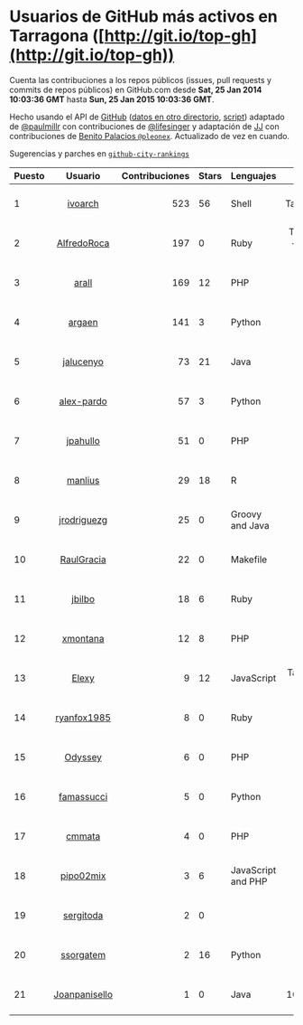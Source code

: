 # Usuarios de GitHub más activos en Tarragona ([http://git.io/top-gh](http://git.io/top-gh))



  Cuenta las contribuciones a los repos públicos (issues, pull requests y commits de repos públicos) en GitHub.com desde  **Sat, 25 Jan 2014 10:03:36 GMT** hasta **Sun, 25 Jan 2015 10:03:36 GMT**.

  Hecho usando el API de [GitHub](http://github.com) ([datos en otro directorio](https://github.com/JJ/top-github-users-data/tree/master/data), [script](https://github.com/JJ/top-github-users)) adaptado de [@paulmillr](https://github.com/paulmillr) con contribuciones de [@lifesinger](https://github.com/lifesinger) y adaptación de [JJ](http://jj.github.io) con contribuciones de [Benito Palacios `@pleonex`](http://github.com/pleonex). Actualizado de vez en cuando. 

  Sugerencias y parches en [`github-city-rankings`](http://github.com/JJ/github-city-rankings)


| Puesto   |      Usuario      |  Contribuciones | Stars | Lenguajes   |      Lugar      |  Avatar |
|----------|:-----------------:|----------------:|-------|-------------|:---------------:|---------|
| 1 | [ivoarch](https://github.com/ivoarch) | 523 | 56 | Shell | Tarragona/Spain | <img src='https://avatars0.githubusercontent.com/u/677124?v=3&s=64' width='64' height='64' title='Ivaylo Kuzev'> |
| 2 | [AlfredoRoca](https://github.com/AlfredoRoca) | 197 | 0 | Ruby | Torredembarra - Tarragona - Spain | <img src='https://avatars1.githubusercontent.com/u/8455554?v=3&s=64' width='64' height='64' title='Alfredo Roca'> |
| 3 | [arall](https://github.com/arall) | 169 | 12 | PHP | Tarragona, Spain | <img src='https://avatars1.githubusercontent.com/u/1453137?v=3&s=64' width='64' height='64' title='Gerard Arall'> |
| 4 | [argaen](https://github.com/argaen) | 141 | 3 | Python | Tarragona, Spain | <img src='https://avatars2.githubusercontent.com/u/3578154?v=3&s=64' width='64' height='64' title='Manu'> |
| 5 | [jalucenyo](https://github.com/jalucenyo) | 73 | 21 | Java | Spain - Tarragona | <img src='https://avatars2.githubusercontent.com/u/1618926?v=3&s=64' width='64' height='64' title='Jose Antonio Luceño Castilla'> |
| 6 | [alex-pardo](https://github.com/alex-pardo) | 57 | 3 | Python | Tarragona | <img src='https://avatars3.githubusercontent.com/u/2378470?v=3&s=64' width='64' height='64' title='Alex Pardo'> |
| 7 | [jpahullo](https://github.com/jpahullo) | 51 | 0 | PHP | Tarragona | <img src='https://avatars0.githubusercontent.com/u/2048296?v=3&s=64' width='64' height='64' title='Jordi Pujol-Ahulló'> |
| 8 | [manlius](https://github.com/manlius) | 29 | 18 | R | Tarragona (Catalunya, Spain) | <img src='https://avatars2.githubusercontent.com/u/5968066?v=3&s=64' width='64' height='64' title='Manlio De Domenico'> |
| 9 | [jrodriguezg](https://github.com/jrodriguezg) | 25 | 0 | Groovy and Java | Tarragona, Spain | <img src='https://avatars2.githubusercontent.com/u/3486118?v=3&s=64' width='64' height='64' title='Juan Manuel Rodriguez Garcia'> |
| 10 | [RaulGracia](https://github.com/RaulGracia) | 22 | 0 | Makefile | Tarragona | <img src='https://avatars0.githubusercontent.com/u/717112?v=3&s=64' width='64' height='64' title='Raúl'> |
| 11 | [jbilbo](https://github.com/jbilbo) | 18 | 6 | Ruby | Tarragona | <img src='https://avatars1.githubusercontent.com/u/111434?v=3&s=64' width='64' height='64' title='Jonathan Hernandez'> |
| 12 | [xmontana](https://github.com/xmontana) | 12 | 8 | PHP | Tarragona | <img src='https://avatars1.githubusercontent.com/u/650776?v=3&s=64' width='64' height='64' title='Xavier Montaña Carreras'> |
| 13 | [Elexy](https://github.com/Elexy) | 9 | 12 | JavaScript | Tarragona area, Spain | <img src='https://avatars1.githubusercontent.com/u/439063?v=3&s=64' width='64' height='64' title='Alex Knol'> |
| 14 | [ryanfox1985](https://github.com/ryanfox1985) | 8 | 0 | Ruby | Tarragona, Spain | <img src='https://avatars1.githubusercontent.com/u/1152728?v=3&s=64' width='64' height='64' title='Guillermo Guerrero Ibarra'> |
| 15 | [Odyssey](https://github.com/Odyssey) | 6 | 0 | PHP | Tarragona (Spain) | <img src='https://avatars1.githubusercontent.com/u/281456?v=3&s=64' width='64' height='64' title=''> |
| 16 | [famassucci](https://github.com/famassucci) | 5 | 0 | Python | Tarragona, Spain | <img src='https://avatars1.githubusercontent.com/u/10206939?v=3&s=64' width='64' height='64' title='Francesco Alessandro Massucci'> |
| 17 | [cmmata](https://github.com/cmmata) | 4 | 0 | PHP | Tarragona | <img src='https://avatars2.githubusercontent.com/u/4223148?v=3&s=64' width='64' height='64' title='Carles Mata'> |
| 18 | [pipo02mix](https://github.com/pipo02mix) | 3 | 6 | JavaScript and PHP | Tarragona | <img src='https://avatars1.githubusercontent.com/u/892157?v=3&s=64' width='64' height='64' title='Fernando Ripoll'> |
| 19 | [sergitoda](https://github.com/sergitoda) | 2 | 0 |  | URV - Tarragona | <img src='https://avatars1.githubusercontent.com/u/4570774?v=3&s=64' width='64' height='64' title='Sergi Toda'> |
| 20 | [ssorgatem](https://github.com/ssorgatem) | 2 | 16 | Python | Tarragona | <img src='https://avatars1.githubusercontent.com/u/108138?v=3&s=64' width='64' height='64' title='Adrià Cereto Massagué'> |
| 21 | [Joanpanisello](https://github.com/Joanpanisello) | 1 | 0 | Java | N-340 Km 1091, Camarles (Tarragona) | <img src='https://avatars2.githubusercontent.com/u/5502417?v=3&s=64' width='64' height='64' title='Joan'> |

